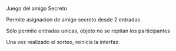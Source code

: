 Juego del amigo Secreto

Permite asignacion de amigo secreto desde 2 entradas

Sólo permite entradas unicas, objeto no se repitan los participantes

Una vez realizado el sorteo, reinicia la interfaz. 
